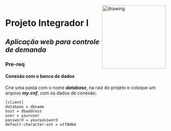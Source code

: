 <img align=right src="https://www.anychart.com/_design/img/upload/integration/python-django-mysql-sample.png" alt="drawing" width="200"/>

# Projeto Integrador I
## *Aplicação web para controle de demanda*

### Pre-req

#### Conexão com o banco de dados
Crie uma pasta com o nome ***database***, na raiz do projeto e coloque um arquivo ***my.cnf***, com os dados de conexão.

    [client]
    database = dbname
    host = dbaddress
    user = youruser
    password = yourpassword
    default-character-set = utf8mb4
